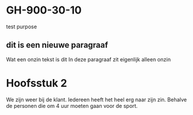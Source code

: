 # GH-900-30-10
test purpose
## dit is een nieuwe paragraaf
Wat een onzin tekst is dit
In deze paragraaf zit eigenlijk alleen onzin
# Hoofsstuk 2
We zijn weer bij de klant. Iedereen heeft het heel erg naar zijn zin. Behalve de personen die om 4 uur moeten gaan voor de sport.
